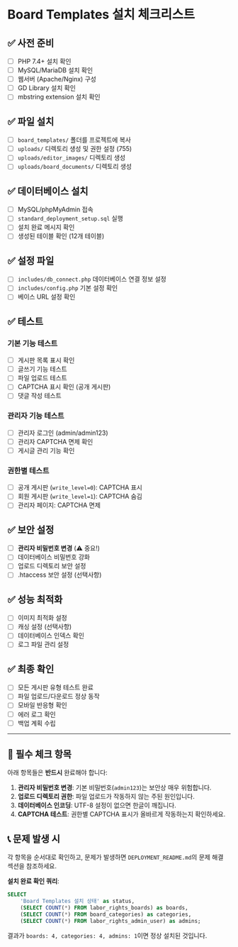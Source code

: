 # Board Templates 설치 체크리스트

## ✅ 사전 준비

- [ ] PHP 7.4+ 설치 확인
- [ ] MySQL/MariaDB 설치 확인
- [ ] 웹서버 (Apache/Nginx) 구성
- [ ] GD Library 설치 확인
- [ ] mbstring extension 설치 확인

## ✅ 파일 설치

- [ ] `board_templates/` 폴더를 프로젝트에 복사
- [ ] `uploads/` 디렉토리 생성 및 권한 설정 (755)
- [ ] `uploads/editor_images/` 디렉토리 생성
- [ ] `uploads/board_documents/` 디렉토리 생성

## ✅ 데이터베이스 설치

- [ ] MySQL/phpMyAdmin 접속
- [ ] `standard_deployment_setup.sql` 실행
- [ ] 설치 완료 메시지 확인
- [ ] 생성된 테이블 확인 (12개 테이블)

## ✅ 설정 파일

- [ ] `includes/db_connect.php` 데이터베이스 연결 정보 설정
- [ ] `includes/config.php` 기본 설정 확인
- [ ] 베이스 URL 설정 확인

## ✅ 테스트

### 기본 기능 테스트
- [ ] 게시판 목록 표시 확인
- [ ] 글쓰기 기능 테스트
- [ ] 파일 업로드 테스트
- [ ] CAPTCHA 표시 확인 (공개 게시판)
- [ ] 댓글 작성 테스트

### 관리자 기능 테스트  
- [ ] 관리자 로그인 (admin/admin123)
- [ ] 관리자 CAPTCHA 면제 확인
- [ ] 게시글 관리 기능 확인

### 권한별 테스트
- [ ] 공개 게시판 (`write_level=0`): CAPTCHA 표시
- [ ] 회원 게시판 (`write_level=1`): CAPTCHA 숨김  
- [ ] 관리자 페이지: CAPTCHA 면제

## ✅ 보안 설정

- [ ] **관리자 비밀번호 변경** (⚠️ 중요!)
- [ ] 데이터베이스 비밀번호 강화
- [ ] 업로드 디렉토리 보안 설정
- [ ] .htaccess 보안 설정 (선택사항)

## ✅ 성능 최적화

- [ ] 이미지 최적화 설정
- [ ] 캐싱 설정 (선택사항)
- [ ] 데이터베이스 인덱스 확인
- [ ] 로그 파일 관리 설정

## ✅ 최종 확인

- [ ] 모든 게시판 유형 테스트 완료
- [ ] 파일 업로드/다운로드 정상 동작
- [ ] 모바일 반응형 확인
- [ ] 에러 로그 확인
- [ ] 백업 계획 수립

---

## 🚨 필수 체크 항목

아래 항목들은 **반드시** 완료해야 합니다:

1. **관리자 비밀번호 변경**: 기본 비밀번호(`admin123`)는 보안상 매우 위험합니다.
2. **업로드 디렉토리 권한**: 파일 업로드가 작동하지 않는 주된 원인입니다.
3. **데이터베이스 인코딩**: UTF-8 설정이 없으면 한글이 깨집니다.
4. **CAPTCHA 테스트**: 권한별 CAPTCHA 표시가 올바르게 작동하는지 확인하세요.

## 📞 문제 발생 시

각 항목을 순서대로 확인하고, 문제가 발생하면 `DEPLOYMENT_README.md`의 문제 해결 섹션을 참조하세요.

**설치 완료 확인 쿼리**:
```sql
SELECT 
    'Board Templates 설치 상태' as status,
    (SELECT COUNT(*) FROM labor_rights_boards) as boards,
    (SELECT COUNT(*) FROM board_categories) as categories,
    (SELECT COUNT(*) FROM labor_rights_admin_user) as admins;
```

결과가 `boards: 4, categories: 4, admins: 1`이면 정상 설치된 것입니다.